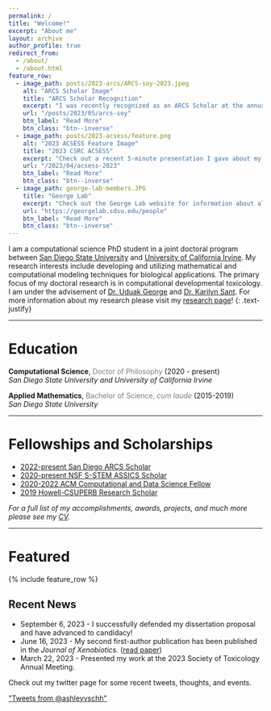 ```yaml
---
permalink: /
title: "Welcome!"
excerpt: "About me"
layout: archive
author_profile: true
redirect_from: 
  - /about/
  - /about.html
feature_row:
  - image_path: posts/2023-arcs/ARCS-soy-2023.jpeg
    alt: "ARCS Scholar Image"
    title: "ARCS Scholar Recognition"
    excerpt: "I was recently recognized as an ARCS Scholar at the annual Scientist of the Year Event!"
    url: "/posts/2023/05/arcs-soy"
    btn_label: "Read More"
    btn_class: "btn--inverse"
  - image_path: posts/2023-acsess/feature.png
    alt: "2023 ACSESS Feature Image"
    title: "2023 CSRC ACSESS"
    excerpt: "Check out a recent 5-minute presentation I gave about my recent research efforts and the related blog post."
    url: "/2023/04/acsess-2023"
    btn_label: "Read More"
    btn_class: "btn--inverse"
  - image_path: george-lab-members.JPG
    title: "George Lab"
    excerpt: "Check out the George Lab website for information about all the cool work we are working on!"
    url: "https://georgelab.sdsu.edu/people"
    btn_label: "Read More"
    btn_class: "btn--inverse"    
---
```


I am a computational science PhD student in a joint doctoral program between [San Diego State University](https://www.sdsu.edu/) and [University of California Irvine](https://uci.edu/). My research interests include developing and utilizing mathematical and computational modeling techniques for biological applications. The primary focus of my doctoral research is in computational developmental toxicology. I am under the advisement of [Dr. Uduak George](https://georgelab.sdsu.edu/) and [Dr. Karilyn Sant](https://publichealth.sdsu.edu/people/karilyn-sant/). For more information about my research please visit my [research page](/research)!
{: .text-justify}

<hr>

# Education

<b>Computational Science</b>, <font color="#7e7f7a">Doctor of Philosophy</font> (2020 - present)
<br><i>San Diego State University and University of California Irvine</i>

<b>Applied Mathematics</b>, <font color="#7e7f7a">Bachelor of Science, <i>cum laude</i></font> (2015-2019)
<br><i>San Diego State University</i>

<hr>

# Fellowships and Scholarships

- [2022-present San Diego ARCS Scholar](https://san-diego.arcsfoundation.org/scholars/2022-2023-arcs-scholars)
- [2020-present NSF S-STEM ASSICS Scholar](https://sites.google.com/sdsu.edu/assics/home)
- [2020-2022 ACM Computational and Data Science Fellow](https://www.sighpc.org/for-your-career/fellowships/2020-fellowship-winners)
- [2019 Howell-CSUPERB Research Scholar](https://www.howellfoundation.org/csuperb-2019-scholars/)

_For a full list of my accomplishments, awards, projects, and much more please see my [CV](/files/AVSchwartzCV.pdf)._
<hr>

# Featured 

{% include feature_row %}

## Recent News

- September 6, 2023 - I successfully defended my dissertation proposal and have advanced to candidacy!
- June 16, 2023 - My second first-author publication has been published in the _Journal of Xenobiotics._ ([read paper](https://www.mdpi.com/2039-4713/13/2/21))
- March 22, 2023 - Presented my work at the 2023 Society of Toxicology Annual Meeting.

Check out my twitter page for some recent tweets, thoughts, and events.

<a class="twitter-timeline" data-height="400" data-theme="dark" href="https://twitter.com/ashleyvschh?ref_src=twsrc%5Etfw">"Tweets from @ashleyvschh"</a> <script async src="https://platform.twitter.com/widgets.js" charset="utf-8"></script>